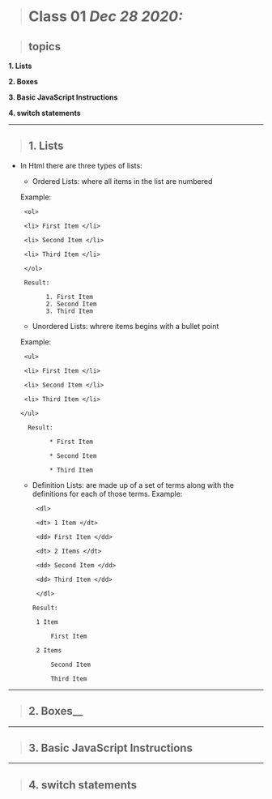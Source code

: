 > # Class 01 *Dec 28 2020:*

> ## topics

__1. Lists__ 

__2. Boxes__ 

__3. Basic JavaScript Instructions__

__4. switch statements__

---

> ## 1. Lists

- In Html there are three types of lists:

  * Ordered Lists: where all items in the list are numbered
  
  Example: 
  
    ` <ol>`
    
    ` <li> First Item </li>` 
       
    ` <li> Second Item </li>` 
       
    ` <li> Third Item </li>` 
        
    ` </ol>` 
    
   
       Result:

             1. First Item
             2. Second Item
             3. Third Item

    
  * Unordered Lists: whrere items begins with a bullet point
  
   Example: 
    
    ` <ul>`
    
    ` <li> First Item </li>`
    
    ` <li> Second Item </li>`
     
    ` <li> Third Item </li>`
     
    ` </ul> `
   
   
      
        Result:
    
              * First Item

              * Second Item

              * Third Item
      
  
  * Definition Lists: are made up of a set of terms along with the definitions for each of those terms.
   Example:
   
    ` <dl>`
      
    ` <dt> 1 Item </dt>`
       
    ` <dd> First Item </dd>`
        
    ` <dt> 2 Items </dt>`
        
    ` <dd> Second Item </dd>`
        
    ` <dd> Third Item </dd>`
        
    ` </dl>`

        Result:

         1 Item 

             First Item

         2 Items

             Second Item 

             Third Item

    
---

> ## 2. Boxes__

---

> ## 3. Basic JavaScript Instructions

---

> ## 4. switch statements







